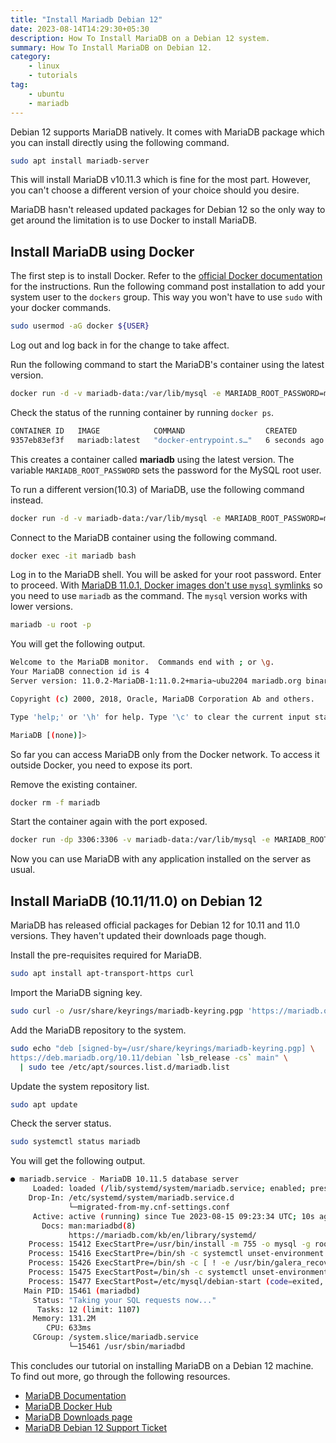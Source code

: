 ```yaml
---
title: "Install Mariadb Debian 12"
date: 2023-08-14T14:29:30+05:30
description: How To Install MariaDB on a Debian 12 system.
summary: How To Install MariaDB on Debian 12.
category:
    - linux
    - tutorials
tag:
    - ubuntu
    - mariadb
---
```


Debian 12 supports MariaDB natively. It comes with MariaDB package which you can install directly using the following command.

```bash
sudo apt install mariadb-server
```

This will install MariaDB v10.11.3 which is fine for the most part. However, you can't choose a different version of your choice should you desire.

MariaDB hasn't released updated packages for Debian 12 so the only way to get around the limitation is to use Docker to install MariaDB.

## Install MariaDB using Docker

The first step is to install Docker. Refer to the [official Docker documentation](https://docs.docker.com/engine/install/) for the instructions. Run the following command post installation to add your system user to the `dockers` group. This way you won't have to use `sudo` with your docker commands.

```bash
sudo usermod -aG docker ${USER}
```

Log out and log back in for the change to take affect.

Run the following command to start the MariaDB's container using the latest version.

```bash
docker run -d -v mariadb-data:/var/lib/mysql -e MARIADB_ROOT_PASSWORD=my-secret-pw --name mariadb --restart=always mariadb:latest
```

Check the status of the running container by running `docker ps`.

```bash
CONTAINER ID   IMAGE            COMMAND                  CREATED         STATUS         PORTS      NAMES
9357eb83ef3f   mariadb:latest   "docker-entrypoint.s…"   6 seconds ago   Up 5 seconds   3306/tcp   mariadb
```

This creates a container called **mariadb** using the latest version. The variable `MARIADB_ROOT_PASSWORD` sets the password for the MySQL root user.

To run a different version(10.3) of MariaDB, use the following command instead.

```bash
docker run -d -v mariadb-data:/var/lib/mysql -e MARIADB_ROOT_PASSWORD=my-secret-pw --name mariadb --restart=always mariadb:10.3
```

Connect to the MariaDB container using the following command.

```bash
docker exec -it mariadb bash
```

Log in to the MariaDB shell. You will be asked for your root password. Enter to proceed. With [MariaDB 11.0.1, Docker images don't use `mysql` symlinks](https://mariadb.com/kb/en/mariadb-11-0-1-release-notes/) so you need to use `mariadb` as the command. The `mysql` version works with lower versions.

```bash
mariadb -u root -p
```

You will get the following output.

```bash
Welcome to the MariaDB monitor.  Commands end with ; or \g.
Your MariaDB connection id is 4
Server version: 11.0.2-MariaDB-1:11.0.2+maria~ubu2204 mariadb.org binary distribution

Copyright (c) 2000, 2018, Oracle, MariaDB Corporation Ab and others.

Type 'help;' or '\h' for help. Type '\c' to clear the current input statement.

MariaDB [(none)]>
```

So far you can access MariaDB only from the Docker network. To access it outside Docker, you need to expose its port.

Remove the existing container.

```bash
docker rm -f mariadb
```

Start the container again with the port exposed.

```bash
docker run -dp 3306:3306 -v mariadb-data:/var/lib/mysql -e MARIADB_ROOT_PASSWORD=my-secret-pw --name mariadb --restart=always mariadb:latest
```

Now you can use MariaDB with any application installed on the server as usual.

## Install MariaDB (10.11/11.0) on Debian 12

MariaDB has released official packages for Debian 12 for 10.11 and 11.0 versions. They haven't updated their downloads page though.

Install the pre-requisites required for MariaDB.

```bash
sudo apt install apt-transport-https curl
```

Import the MariaDB signing key.

```bash
sudo curl -o /usr/share/keyrings/mariadb-keyring.pgp 'https://mariadb.org/mariadb_release_signing_key.pgp'
```

Add the MariaDB repository to the system.

```bash
sudo echo "deb [signed-by=/usr/share/keyrings/mariadb-keyring.pgp] \
https://deb.mariadb.org/10.11/debian `lsb_release -cs` main" \
  | sudo tee /etc/apt/sources.list.d/mariadb.list
```

Update the system repository list.

```bash
sudo apt update
```

Check the server status.

```bash
sudo systemctl status mariadb
```

You will get the following output.

```bash
● mariadb.service - MariaDB 10.11.5 database server
     Loaded: loaded (/lib/systemd/system/mariadb.service; enabled; preset: enabled)
    Drop-In: /etc/systemd/system/mariadb.service.d
             └─migrated-from-my.cnf-settings.conf
     Active: active (running) since Tue 2023-08-15 09:23:34 UTC; 10s ago
       Docs: man:mariadbd(8)
             https://mariadb.com/kb/en/library/systemd/
    Process: 15412 ExecStartPre=/usr/bin/install -m 755 -o mysql -g root -d /var/run/mysqld (code=exited, status=0/SUCCESS)
    Process: 15416 ExecStartPre=/bin/sh -c systemctl unset-environment _WSREP_START_POSITION (code=exited, status=0/SUCCESS)
    Process: 15426 ExecStartPre=/bin/sh -c [ ! -e /usr/bin/galera_recovery ] && VAR= ||   VAR=`cd /usr/bin/..; /usr/bin/galera_recovery`; [ $? -eq 0 ]   && systemctl set-environment _WSREP_START_POSITION=$VAR>
    Process: 15475 ExecStartPost=/bin/sh -c systemctl unset-environment _WSREP_START_POSITION (code=exited, status=0/SUCCESS)
    Process: 15477 ExecStartPost=/etc/mysql/debian-start (code=exited, status=0/SUCCESS)
   Main PID: 15461 (mariadbd)
     Status: "Taking your SQL requests now..."
      Tasks: 12 (limit: 1107)
     Memory: 131.2M
        CPU: 633ms
     CGroup: /system.slice/mariadb.service
             └─15461 /usr/sbin/mariadbd
```

This concludes our tutorial on installing MariaDB on a Debian 12 machine. To find out more, go through the following resources.

- [MariaDB Documentation](https://mariadb.com/kb/en/)
- [MariaDB Docker Hub](https://hub.docker.com/_/mariadb)
- [MariaDB Downloads page](https://mariadb.org/download/?t=repo-config)
- [MariaDB Debian 12 Support Ticket](https://jira.mariadb.org/browse/MCOL-5530)
